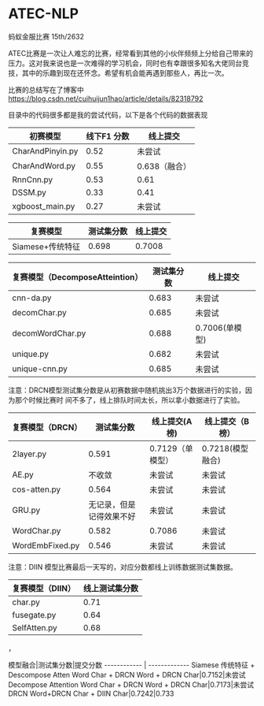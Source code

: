 # ATEC-NLP
蚂蚁金服比赛 15th/2632


ATEC比赛是一次让人难忘的比赛，经常看到其他的小伙伴频频上分给自己带来的压力。这对我来说也是一次难得的学习机会，同时也有幸跟很多知名大佬同台竞技，其中的乐趣到现在还怀念。希望有机会能再遇到那些人，再比一次。

比赛的总结写在了博客中 https://blog.csdn.net/cuihuijun1hao/article/details/82318792

目录中的代码很多都是我的尝试代码，以下是各个代码的数据表现

初赛模型 | 线下F1 分数|线上提交
------------ | -------------| -------------
CharAndPinyin.py | 0.52|未尝试
CharAndWord.py | 0.55| 0.638（融合）
RnnCnn.py |0.53|0.61
DSSM.py | 0.33|0.41
xgboost_main.py | 0.27|未尝试


复赛模型  | 测试集分数|线上提交
------------ | -------------| -------------
Siamese+传统特征|0.698|0.7008

复赛模型（DecomposeAtteintion） | 测试集分数|线上提交
------------ | -------------| -------------
cnn-da.py | 0.683|未尝试
decomChar.py |0.685| 未尝试
decomWordChar.py | 0.688|0.7006(单模型)
unique.py | 0.682|未尝试
unique-cnn.py | 0.685|未尝试


注意：DRCN模型测试集分数是从初赛数据中随机挑出3万个数据进行的实验，因为那个时候比赛时
间不多了，线上排队时间太长，所以拿小数据进行了实验。

复赛模型（DRCN） | 测试集分数|线上提交(A榜)|线上提交（B榜）
------------ | -------------| -------------|-------------
2layer.py | 0.591|0.7129（单模型）|0.7218(模型融合)
AE.py |不收敛| 未尝试|未尝试
cos-atten.py | 0.564|未尝试|未尝试
GRU.py | 无记录，但是记得效果不好|未尝试|未尝试
WordChar.py | 0.582|0.7086|未尝试
WordEmbFixed.py|0.546|未尝试|未尝试

注意：DIIN 模型比赛最后一天写的，对应分数都线上训练数据测试集数据。

复赛模型（DIIN） |线上测试集分数
------------ | -------------
char.py | 0.71
fusegate.py |0.64
SelfAtten.py | 0.68
，

模型融合|测试集分数|提交分数
------------ | -------------
Siamese 传统特征 + Descompose Atten Word Char + DRCN Word + DRCN Char|0.7152|未尝试
Decompose Attention Word Char + DRCN Word + DRCN Char|0.7173|未尝试
DRCN Word+DRCN Char + DIIN Char|0.7242|0.733

